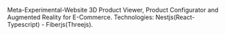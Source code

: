 Meta-Experimental-Website
3D Product Viewer, Product Configurator and Augmented Reality for E-Commerce. Technologies: Nestjs(React-Typescript) - Fiberjs(Threejs).